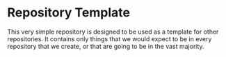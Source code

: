 # Repository Template

This very simple repository is designed to be used as a template for other repositories. It contains only things that we would expect to be in every repository that we create, or that are going to be in the vast majority.